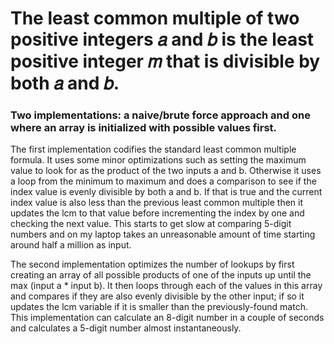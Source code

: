 # The least common multiple of two positive integers 𝑎 and 𝑏 is the least positive integer 𝑚 that is divisible by both 𝑎 and 𝑏.

### Two implementations: a naive/brute force approach and one where an array is initialized with possible values first.

The first implementation codifies the standard least common multiple formula. It uses some minor optimizations such as setting the maximum value to look for as the product of the two inputs a and b. Otherwise it uses a loop from the minimum to maximum and does a comparison to see if the index value is evenly divisible by both a and b. If that is true and the current index value is also less than the previous least common multiple then it updates the lcm to that value before incrementing the index by one and checking the next value. This starts to get slow at comparing 5-digit numbers and on my laptop takes an unreasonable amount of time starting around half a million as input. 

The second implementation optimizes the number of lookups by first creating an array of all possible products of one of the inputs up until the max (input a * input b). It then loops through each of the values in this array and compares if they are also evenly divisible by the other input; if so it updates the lcm variable if it is smaller than the previously-found match. This implementation can calculate an 8-digit number in a couple of seconds and calculates a 5-digit number almost instantaneously.